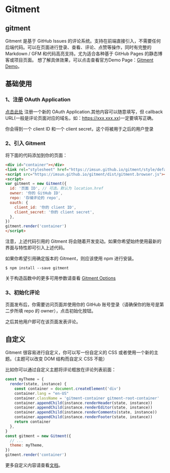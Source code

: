 # Gitment

## gitment

 Gitment 是基于 GitHub Issues 的评论系统。支持在前端直接引入，不需要任何后端代码。可以在页面进行登录、查看、评论、点赞等操作，同时有完整的 Markdown / GFM 和代码高亮支持。尤为适合各种基于 GitHub Pages 的静态博客或项目页面。  想了解具体效果，可以点击查看官方Demo Page：[Gitment Demo](https://imsun.github.io/gitment/)。 

## 基础使用

### 1、注册 OAuth Application

[点击此处]( https://github.com/settings/applications/new ) 注册一个新的 OAuth Application.其他内容可以随意填写，但 callback URL(一般是评论页面对应的域名，如：https://xxx.xxx.xx)一定要填写正确。

 你会得到一个 client ID 和一个 client secret，这个将被用于之后的用户登录 

### 2、引入 Gitment

将下面的代码添加到你的页面：

```html
<div id="container"></div>
<link rel="stylesheet" href="https://imsun.github.io/gitment/style/default.css">
<script src="https://imsun.github.io/gitment/dist/gitment.browser.js"></script>
<script>
var gitment = new Gitment({
  id: '页面 ID', // 可选。默认为 location.href
  owner: '你的 GitHub ID',
  repo: '存储评论的 repo',
  oauth: {
    client_id: '你的 client ID',
    client_secret: '你的 client secret',
  },
})
gitment.render('container')
</script>
```



 注意，上述代码引用的 Gitment 将会随着开发变动。如果你希望始终使用最新的界面与特性即可引入上述代码。



 如果你希望引用确定版本的 Gitment，则应该使用 npm 进行安装。 

```shell
$ npm install --save gitment
```



 关于构造函数中的更多可用参数请查看 [Gitment Options](https://github.com/imsun/gitment#options) 

 

### 3、初始化评论

页面发布后，你需要访问页面并使用你的 GitHub 账号登录（请确保你的账号是第二步所填 repo 的 owner），点击初始化按钮。

之后其他用户即可在该页面发表评论。

## 自定义

 Gitment 很容易进行自定义，你可以写一份自定义的 CSS 或者使用一个新的主题。（主题可以改变 DOM 结构而自定义 CSS 不能） 

 比如你可以通过自定义主题将评论框放在评论列表前面： 

```js
const myTheme = {
  render(state, instance) {
    const container = document.createElement('div')
    container.lang = "en-US"
    container.className = 'gitment-container gitment-root-container'
    container.appendChild(instance.renderHeader(state, instance))
    container.appendChild(instance.renderEditor(state, instance))
    container.appendChild(instance.renderComments(state, instance))
    container.appendChild(instance.renderFooter(state, instance))
    return container
  },
}
const gitment = new Gitment({
  // ...
  theme: myTheme,
})
gitment.render('container')
```

 更多自定义内容请查看[文档](https://github.com/imsun/gitment#customize)。 



